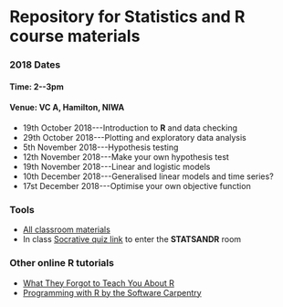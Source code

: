 # Repository for Statistics and R course materials

### 2018 Dates
#### Time: 2--3pm
#### Venue: VC A, Hamilton, NIWA
* 19th October 2018---Introduction to **R** and data checking
* 29th October 2018---Plotting and exploratory data analysis
* 5th November 2018---Hypothesis testing 
* 12th November 2018---Make your own hypothesis test
* 19th November 2018---Linear and logistic models
* 10th December 2018---Generalised linear models and time series?
* 17st December 2018---Optimise your own objective function

### Tools

* [All classroom materials](https://niwa.github.io/Statistics-and-R/)
* In class [Socrative quiz link](https://b.socrative.com/login/student/) to enter the **STATSANDR** room

### Other online **R** tutorials

* [What They Forgot to Teach You About R](https://whattheyforgot.org/)
* [Programming with R by the Software Carpentry](https://swcarpentry.github.io/r-novice-inflammation/)
